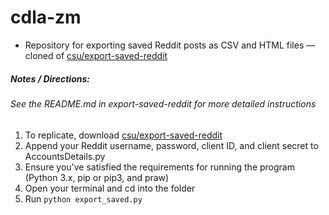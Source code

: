 # cdla-zm

- Repository for exporting saved Reddit posts as CSV and HTML files — cloned of [csu/export-saved-reddit](https://github.com/csu/export-saved-reddit)<br />

##### Notes / Directions: <br />
###### See the README.md in export-saved-reddit for more detailed instructions

1. To replicate, download [csu/export-saved-reddit](https://github.com/csu/export-saved-reddit)
2. Append your Reddit username, password, client ID, and client secret to AccountsDetails.py
3. Ensure you've satisfied the requirements for running the program (Python 3.x, pip or pip3, and praw)
4. Open your terminal and cd into the folder
5. Run `python export_saved.py`
